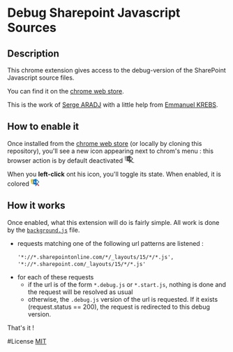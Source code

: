 # Debug Sharepoint Javascript Sources
## Description

This chrome extension gives access to the debug-version of the SharePoint Javascript source files.

You can find it on the [chrome web store][1].

This is the work of [Serge ARADJ](https://github.com/orty) with a little help from [Emmanuel KREBS](https://github.com/e-krebs).


## How to enable it
Once installed from the [chrome web store][1] (or locally by cloning this repository), you'll see a new icon appearing next to chrom's menu : 
this browser action is by default deactivated ![deactivated browser action](icons/icon19_disabled.png).

When you __left-click__ ont his icon, you'll toggle its state.
When enabled, it is colored
![deactivated browser action](icons/icon19.png)

## How it works
Once enabled, what this extension will do is fairly simple.
All work is done by the [`background.js`](/background.js) file.
- requests matching one of the following url patterns are listened :
    ```
    '*://*.sharepointonline.com/*/_layouts/15/*/*.js',
    '*://*.sharepoint.com/_layouts/15/*/*.js'
    ```
- for each of these requests
    - if the url is of the form `*.debug.js` or `*.start.js`, nothing is done and the request will be resolved as usual
    - otherwise, the `.debug.js` version of the url is requested. If it exists (request.status == 200), the request is redirected to this debug version.

That's it !

#License
[MIT](/LICENSE)

[1]: https://chrome.google.com/webstore/detail/debug-sharepoint-javascri/okfjnbcodjjeenchhkkfblbdnpfnpidm
